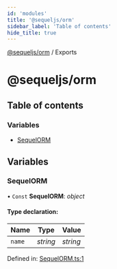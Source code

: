 ```yaml
---
id: 'modules'
title: '@sequeljs/orm'
sidebar_label: 'Table of contents'
hide_title: true
---
```


[@sequeljs/orm](index.md) / Exports

# @sequeljs/orm

## Table of contents

### Variables

- [SequelORM](modules.md#sequelorm)

## Variables

### SequelORM

• `Const` **SequelORM**: _object_

#### Type declaration:

| Name   | Type     | Value    |
| ------ | -------- | -------- |
| `name` | _string_ | _string_ |

Defined in:
[SequelORM.ts:1](https://github.com/sequeljs/orm/blob/cd75c00/src/SequelORM.ts#L1)
